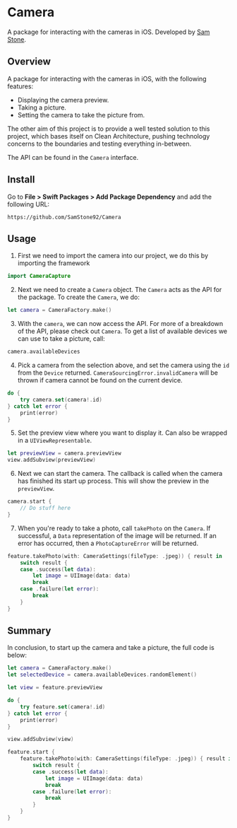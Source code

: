 # Camera

A package for interacting with the cameras in iOS. Developed by [Sam Stone](https://samst.one).

## Overview

A package for interacting with the cameras in iOS, with the following features:
- Displaying the camera preview.
- Taking a picture.
- Setting the camera to take the picture from.

The other aim of this project is to provide a well tested solution to this project, which bases itself on Clean Architecture, pushing technology concerns to the boundaries and testing everything in-between.

The API can be found in the ``Camera`` interface.

## Install

Go to **File > Swift Packages > Add Package Dependency** and add the following URL:

```
https://github.com/SamStone92/Camera
```

## Usage

1. First we need to import the camera into our project, we do this by importing the framework

```swift
import CameraCapture
```

2. Next we need to create a ``Camera`` object. The ``Camera`` acts as the API for the package. To create the ``Camera``, we do:

```swift
let camera = CameraFactory.make()
```

3. With the `camera`, we can now access the API. For more of a breakdown of the API, please check out ``Camera``. To get a list of available devices we can use to take a picture, call:
```swift
camera.availableDevices
```

4. Pick a camera from the selection above, and set the camera using the `id` from the `Device` returned. `CameraSourcingError.invalidCamera` will be thrown if camera cannot be found on the current device.

```swift
do {
    try camera.set(camera!.id)
} catch let error {
    print(error)
}
```

5. Set the preview view where you want to display it. Can also be wrapped in a `UIViewRepresentable`.

```swift
let previewView = camera.previewView
view.addSubview(previewView)
```

6. Next we can start the camera. The callback is called when the camera has finished its start up process. This will show the preview in the `previewView`.

```swift
camera.start {
    // Do stuff here
}
```

7. When you're ready to take a photo, call `takePhoto` on the `Camera`. If successful, a `Data` representation of the image will be returned. If an error has occurred, then a ``PhotoCaptureError`` will be returned. 

```swift
feature.takePhoto(with: CameraSettings(fileType: .jpeg)) { result in
    switch result {
    case .success(let data):
        let image = UIImage(data: data) 
        break
    case .failure(let error):
        break
    }
}
```
## Summary

In conclusion, to start up the camera and take a picture, the full code is below:

```swift
let camera = CameraFactory.make()
let selectedDevice = camera.availableDevices.randomElement()

let view = feature.previewView

do {
    try feature.set(camera!.id)
} catch let error {
    print(error)
}

view.addSubview(view)

feature.start {
    feature.takePhoto(with: CameraSettings(fileType: .jpeg)) { result in
        switch result {
        case .success(let data):
            let image = UIImage(data: data)
            break
        case .failure(let error):
            break
        }
    }
}
```

